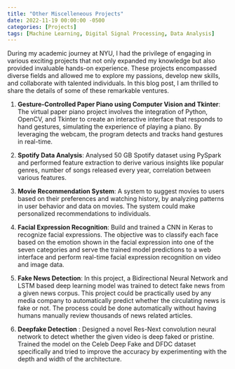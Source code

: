 ```yaml
---
title: "Other Miscelleneous Projects"
date: 2022-11-19 00:00:00 -0500
categories: [Projects]
tags: [Machine Learning, Digital Signal Processing, Data Analysis]
---
```

During my academic journey at NYU, I had the privilege of engaging in various exciting projects that not only expanded my knowledge but also provided invaluable hands-on experience. These projects encompassed diverse fields and allowed me to explore my passions, develop new skills, and collaborate with talented individuals. In this blog post, I am thrilled to share the details of some of these remarkable ventures.

1. __Gesture-Controlled Paper Piano using Computer Vision and Tkinter__: The virtual paper piano project involves the integration of Python, OpenCV, and Tkinter to create an interactive interface that responds to hand gestures, simulating the experience of playing a piano. By leveraging the webcam, the program detects and tracks hand gestures in real-time.

2. __Spotify Data Analysis__: Analysed 50 GB Spotify dataset using PySpark and performed feature extraction to derive various insights like popular genres, number of songs released every year, correlation between various features.

3. __Movie Recommendation System__: A system to suggest movies to users based on their preferences and watching history, by analyzing patterns in user behavior and data on movies. The system could make personalized recommendations to individuals.

4. __Facial Expression Recognition__: Build and trained a CNN in Keras to recognize facial expressions. The objective was to classify each face based on the emotion shown in the facial expression into one of the seven categories and serve the trained model predictions to a web interface and perform real-time facial expression recognition on video and image data.

5. __Fake News Detection__: In this project, a Bidirectional Neural Network and LSTM based deep learning model was trained to detect fake news from a given news corpus. This project could be practically used by any media company to automatically predict whether the circulating news is fake or not. The process could be done automatically without having humans manually review thousands of news related articles.

6. __Deepfake Detection__ : Designed a novel Res-Next convolution neural network to detect whether the given video is deep faked or pristine. Trained the model on the Celeb Deep Fake and DFDC dataset specifically and tried to improve the accuracy by experimenting with the depth and width of the architecture.